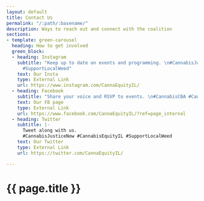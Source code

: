 ```yaml
---
layout: default
title: Contact Us
permalink: "/:path/:basename/"
description: Ways to reach out and connect with the coalition
sections:
- template: green-carousel
  heading: How to get involved
  green_block:
  - heading: Instagram
    subtitle: "Keep up to date on events and programming. \n#CannabisJusticeNow #CannabisEquityIL
      #SupportLocalWeed"
    text: Our Insta
    type: External Link
    url: https://www.instagram.com/CannaEquityIL/
  - heading: Facebook
    subtitle: "Share your voice and RSVP to events. \n#CannabisCBA #CannabisEquityIL"
    text: Our FB page
    type: External Link
    url: https://www.facebook.com/CannaEquityIL/?ref=page_internal
  - heading: Twitter
    subtitle: |-
      Tweet along with us.
      #CannabisJusticeNow #CannabisEquityIL #SupportLocalWeed
    text: Our Twitter
    type: External Link
    url: https://twitter.com/CannaEquityIL/

---
```

<main class="container">
  <h1>{{ page.title }}</h1>
</main>